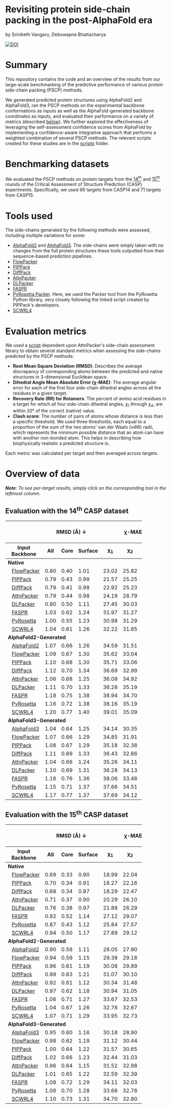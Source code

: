 # Revisiting protein side-chain packing in the post‐AlphaFold era

by Sriniketh Vangaru, Debswapna Bhattacharya

<a href="https://doi.org/10.5281/zenodo.14890225"><img src="https://zenodo.org/badge/DOI/10.5281/zenodo.14890225.svg" alt="DOI"></a>

# Summary

This repository contains the code and an overview of the results from our large-scale benchmarking of the predictive performance of various protein side-chain packing (PSCP) methods.

We generated predicted protein structures using AlphaFold2 and AlphaFold3, ran the PSCP methods on the experimental backbone conformations as inputs as well as the AlphaFold-generated backbone coordinates as inputs, and evaluated their performance on a variety of metrics (described [below](#evaluation-metrics)). We further explored the effectiveness of leveraging the self-assessment confidence scores from AlphaFold by implementing a confidence-aware integrative approach that performs a weighted combination of several PSCP methods. The relevant scripts created for these studies are in the [scripts](./scripts/) folder.

# Benchmarking datasets

We evaluated the PSCP methods on protein targets from the [14<sup>th</sup>](https://predictioncenter.org/casp14/) and [15<sup>th</sup>](https://predictioncenter.org/casp15/) rounds of the Critical Assessment of Structure Prediction (CASP) experiments. Specifically, we used 66 targets from CASP14 and 71 targets from CASP15.

# Tools used

The side-chains generated by the following methods were assessed, including multiple variations for some:

- [AlphaFold2](https://github.com/google-deepmind/alphafold) and [AlphaFold3](https://alphafoldserver.com/). The side-chains were simply taken with no changes from the full protein structures these tools outputted from their sequence-based prediction pipelines.
- [FlowPacker](https://gitlab.com/mjslee0921/flowpacker)
- [PIPPack](https://github.com/Kuhlman-Lab/PIPPack)
- [DiffPack](https://github.com/DeepGraphLearning/DiffPack)
- [AttnPacker](https://github.com/MattMcPartlon/AttnPacker)
- [DLPacker](https://github.com/nekitmm/DLPacker/tree/main)
- [FASPR](https://github.com/tommyhuangthu/FASPR)
- [PyRosetta Packer](https://github.com/Kuhlman-Lab/PIPPack/blob/main/eval/rosetta_packer.py). Here, we used the Packer tool from the PyRosetta Python library, very closely following the linked script created by PIPPack's developers.
- [SCWRL4](http://dunbrack.fccc.edu/lab/scwrl)

# Evaluation metrics

We used a [script](./scripts/assess_two_dirs.py) dependent upon AttnPacker's side-chain assessment library to obtain several standard metrics when assessing the side-chains predicted by the PSCP methods:

- **Root Mean Square Deviation (RMSD)**: Describes the average discrepancy of corresponding atoms between the predicted and native structures in 3-dimensional Euclidean space.
- **Dihedral Angle Mean Absolute Error (χ-MAE)**: The average angular error for each of the first four side-chain dihedral angles across all the residues in a given target.
- **Recovery Rate (RR) for Rotamers**: The percent of amino acid residues in a target for which all four side-chain dihedral angles, χ<sub>1</sub> through χ<sub>4</sub>, are within 20&deg; of the correct (native) value.
- **Clash score**: The number of pairs of atoms whose distance is less than a specific threshold. We used three thresholds, each equal to a proportion of the sum of the two atoms' van der Waals (vdW) radii, which represents the minimum possible distance that an atom can have with another non-bonded atom. This helps in describing how biophysically realistic a predicted structure is.

Each metric was calculated per target and then averaged across targets.

# Overview of data

_**Note**: To see per-target results, simply click on the corresponding tool in the leftmost column._

## Evaluation with the 14<sup>th</sup> CASP dataset

<table style="width:85%;">
  <thead>
    <tr>
      <th></th>
      <th colspan="3"><strong>RMSD (Å) ↓</strong></th>
      <th colspan="4"><strong>&chi;-MAE (°) ↓</strong></th>
      <th><strong>RR (%) ↑</strong></th>
      <th colspan="3"><strong>Steric Clashes (#) ↓</strong></th>
    </tr>
    <tr>
      <th><strong>Input Backbone</strong></th>
      <th><strong>All</strong></th>
      <th><strong>Core</strong></th>
      <th><strong>Surface</strong></th>
      <th>&chi;<sub>1</sub></th>
      <th>&chi;<sub>2</sub></th>
      <th>&chi;<sub>3</sub></th>
      <th>&chi;<sub>4</sub></th>
      <th>&chi;<sub>1-4</sub></th>
      <th>100%</th>
      <th>90%</th>
      <th>80%</th>
    </tr>
  </thead>
  <tbody>
    <tr>
      <td colspan="12"><strong>Native</strong></td>
    </tr>
    <tr>
      <td style="padding-left: 20px;"><a href="./metrics/casp14/repacking_native_bb/flowpacker_cluster_conf_predictions/README.md">FlowPacker</a></td>
      <td>0.80</td>
      <td>0.40</td>
      <td>1.01</td>
      <td>23.02</td>
      <td>25.82</td>
      <td>46.09</td>
      <td>52.80</td>
      <td>57.1</td>
      <td>102.0</td>
      <td>21.7</td>
      <td>6.4</td>
    </tr>
    <tr>
      <td style="padding-left: 20px;"><a href="./metrics/casp14/repacking_native_bb/pippack_ensembled_predictions/README.md">PIPPack</a></td>
      <td>0.79</td>
      <td>0.43</td>
      <td>0.99</td>
      <td>21.57</td>
      <td>25.25</td>
      <td>41.93</td>
      <td>51.27</td>
      <td>58.1</td>
      <td>131.2</td>
      <td>36.2</td>
      <td>14.4</td>
    </tr>
    <tr>
      <td style="padding-left: 20px;"><a href="./metrics/casp14/repacking_native_bb/diffpack_confidence_predictions/README.md">DiffPack</a></td>
      <td>0.79</td>
      <td>0.41</td>
      <td>0.98</td>
      <td>22.92</td>
      <td>25.23</td>
      <td>46.97</td>
      <td>55.33</td>
      <td>57.6</td>
      <td>104.2</td>
      <td>26.8</td>
      <td>9.8</td>
    </tr>
    <tr>
      <td style="padding-left: 20px;"><a href="./metrics/casp14/repacking_native_bb/attnpacker_predictions/README.md">AttnPacker</a></td>
      <td>0.79</td>
      <td>0.44</td>
      <td>0.98</td>
      <td>24.19</td>
      <td>28.79</td>
      <td>48.34</td>
      <td>50.37</td>
      <td>51.3</td>
      <td>84.6</td>
      <td>22.8</td>
      <td>8.1</td>
    </tr>
    <tr>
      <td style="padding-left: 20px;"><a href="./metrics/casp14/repacking_native_bb/dlpacker_score_predictions/README.md">DLPacker</a></td>
      <td>0.90</td>
      <td>0.50</td>
      <td>1.11</td>
      <td>27.45</td>
      <td>30.03</td>
      <td>52.82</td>
      <td>70.34</td>
      <td>50.6</td>
      <td>83.2</td>
      <td>16.8</td>
      <td>5.1</td>
    </tr>
    <tr>
      <td style="padding-left: 20px;"><a href="./metrics/casp14/repacking_native_bb/faspr_predictions/README.md">FASPR</a></td>
      <td>1.03</td>
      <td>0.62</td>
      <td>1.24</td>
      <td>31.97</td>
      <td>31.27</td>
      <td>49.43</td>
      <td>55.74</td>
      <td>47.8</td>
      <td>152.9</td>
      <td>41.8</td>
      <td>13.0</td>
    </tr>
    <tr>
      <td style="padding-left: 20px;"><a href="./metrics/casp14/repacking_native_bb/pyrosetta_packer_predictions/README.md">PyRosetta</a></td>
      <td>1.00</td>
      <td>0.55</td>
      <td>1.23</td>
      <td>30.98</td>
      <td>31.29</td>
      <td>49.31</td>
      <td>55.58</td>
      <td>48.9</td>
      <td>104.3</td>
      <td>22.1</td>
      <td>8.4</td>
    </tr>
    <tr>
      <td style="padding-left: 20px;"><a href="./metrics/casp14/repacking_native_bb/scwrl4_predictions/README.md">SCWRL4</a></td>
      <td>1.04</td>
      <td>0.61</td>
      <td>1.26</td>
      <td>32.22</td>
      <td>31.65</td>
      <td>50.21</td>
      <td>55.10</td>
      <td>47.5</td>
      <td>158.3</td>
      <td>40.2</td>
      <td>11.8</td>
    </tr>
    <tr>
      <td colspan="12"><strong>AlphaFold2-Generated</strong></td>
    </tr>
    <tr>
      <td style="padding-left: 20px;"><a href="./metrics/casp14/casp14_af2_predictions/README.md">AlphaFold2</a></td>
      <td>1.07</td>
      <td>0.66</td>
      <td>1.26</td>
      <td>34.59</td>
      <td>31.51</td>
      <td>50.81</td>
      <td>51.42</td>
      <td>46.0</td>
      <td>41.4</td>
      <td>1.9</td>
      <td>0.0</td>
    </tr>
    <tr>
      <td style="padding-left: 20px;"><a href="./metrics/casp14/repacking_af2_bb/flowpacker_cluster_conf_predictions/README.md">FlowPacker</a></td>
      <td>1.09</td>
      <td>0.67</td>
      <td>1.30</td>
      <td>35.62</td>
      <td>33.04</td>
      <td>51.12</td>
      <td>55.85</td>
      <td>46.1</td>
      <td>86.1</td>
      <td>13.1</td>
      <td>2.7</td>
    </tr>
    <tr>
      <td style="padding-left: 20px;"><a href="./metrics/casp14/repacking_af2_bb/pippack_ensembled_predictions/README.md">PIPPack</a></td>
      <td>1.10</td>
      <td>0.68</td>
      <td>1.30</td>
      <td>35.71</td>
      <td>33.06</td>
      <td>51.07</td>
      <td>54.55</td>
      <td>45.1</td>
      <td>102.3</td>
      <td>20.6</td>
      <td>6.5</td>
    </tr>
    <tr>
      <td style="padding-left: 20px;"><a href="./metrics/casp14/repacking_af2_bb/diffpack_confidence_predictions/README.md">DiffPack</a></td>
      <td>1.12</td>
      <td>0.70</td>
      <td>1.34</td>
      <td>36.69</td>
      <td>32.99</td>
      <td>53.41</td>
      <td>56.13</td>
      <td>44.9</td>
      <td>57.2</td>
      <td>11.7</td>
      <td>3.7</td>
    </tr>
    <tr>
      <td style="padding-left: 20px;"><a href="./metrics/casp14/repacking_af2_bb/attnpacker_predictions/README.md">AttnPacker</a></td>
      <td>1.06</td>
      <td>0.68</td>
      <td>1.25</td>
      <td>36.08</td>
      <td>34.92</td>
      <td>52.85</td>
      <td>51.78</td>
      <td>43.3</td>
      <td>68.5</td>
      <td>15.3</td>
      <td>4.5</td>
    </tr>
    <tr>
      <td style="padding-left: 20px;"><a href="./metrics/casp14/repacking_af2_bb/dlpacker_score_predictions/README.md">DLPacker</a></td>
      <td>1.11</td>
      <td>0.70</td>
      <td>1.33</td>
      <td>36.28</td>
      <td>35.19</td>
      <td>57.87</td>
      <td>72.25</td>
      <td>42.9</td>
      <td>67.7</td>
      <td>11.0</td>
      <td>2.1</td>
    </tr>
    <tr>
      <td style="padding-left: 20px;"><a href="./metrics/casp14/repacking_af2_bb/faspr_predictions/README.md">FASPR</a></td>
      <td>1.18</td>
      <td>0.75</td>
      <td>1.38</td>
      <td>38.94</td>
      <td>34.70</td>
      <td>53.43</td>
      <td>55.79</td>
      <td>41.9</td>
      <td>121.1</td>
      <td>27.0</td>
      <td>5.7</td>
    </tr>
    <tr>
      <td style="padding-left: 20px;"><a href="./metrics/casp14/repacking_af2_bb/pyrosetta_packer_predictions/README.md">PyRosetta</a></td>
      <td>1.16</td>
      <td>0.72</td>
      <td>1.38</td>
      <td>38.16</td>
      <td>35.19</td>
      <td>52.84</td>
      <td>55.31</td>
      <td>42.7</td>
      <td>73.9</td>
      <td>7.7</td>
      <td>1.2</td>
    </tr>
    <tr>
      <td style="padding-left: 20px;"><a href="./metrics/casp14/repacking_af2_bb/scwrl4_predictions/README.md">SCWRL4</a></td>
      <td>1.20</td>
      <td>0.77</td>
      <td>1.40</td>
      <td>39.01</td>
      <td>35.09</td>
      <td>52.93</td>
      <td>56.20</td>
      <td>41.6</td>
      <td>132.8</td>
      <td>29.0</td>
      <td>5.7</td>
    </tr>
    <tr>
      <td colspan="12"><strong>AlphaFold3-Generated</strong></td>
    </tr>
    <tr>
      <td style="padding-left: 20px;"><a href="./metrics/casp14/casp14_af3_predictions/README.md">AlphaFold3</a></td>
      <td>1.04</td>
      <td>0.64</td>
      <td>1.25</td>
      <td>34.14</td>
      <td>30.35</td>
      <td>49.42</td>
      <td>50.31</td>
      <td>47.4</td>
      <td>45.8</td>
      <td>5.2</td>
      <td>0.7</td>
    </tr>
    <tr>
      <td style="padding-left: 20px;"><a href="./metrics/casp14/repacking_af3_bb/flowpacker_cluster_conf_predictions/README.md">FlowPacker</a></td>
      <td>1.07</td>
      <td>0.66</td>
      <td>1.29</td>
      <td>34.85</td>
      <td>31.91</td>
      <td>51.16</td>
      <td>54.77</td>
      <td>47.3</td>
      <td>79.0</td>
      <td>11.6</td>
      <td>2.5</td>
    </tr>
    <tr>
      <td style="padding-left: 20px;"><a href="./metrics/casp14/repacking_af3_bb/pippack_ensembled_predictions/README.md">PIPPack</a></td>
      <td>1.08</td>
      <td>0.67</td>
      <td>1.29</td>
      <td>35.18</td>
      <td>32.38</td>
      <td>50.02</td>
      <td>52.42</td>
      <td>46.6</td>
      <td>95.1</td>
      <td>19.5</td>
      <td>6.3</td>
    </tr>
    <tr>
      <td style="padding-left: 20px;"><a href="./metrics/casp14/repacking_af3_bb/diffpack_confidence_predictions/README.md">DiffPack</a></td>
      <td>1.11</td>
      <td>0.69</td>
      <td>1.33</td>
      <td>36.43</td>
      <td>32.66</td>
      <td>51.65</td>
      <td>56.08</td>
      <td>45.8</td>
      <td>56.0</td>
      <td>12.1</td>
      <td>4.0</td>
    </tr>
    <tr>
      <td style="padding-left: 20px;"><a href="./metrics/casp14/repacking_af3_bb/attnpacker_predictions/README.md">AttnPacker</a></td>
      <td>1.04</td>
      <td>0.66</td>
      <td>1.24</td>
      <td>35.26</td>
      <td>34.11</td>
      <td>51.57</td>
      <td>51.90</td>
      <td>43.9</td>
      <td>62.4</td>
      <td>14.3</td>
      <td>4.3</td>
    </tr>
    <tr>
      <td style="padding-left: 20px;"><a href="./metrics/casp14/repacking_af3_bb/dlpacker_score_predictions/README.md">DLPacker</a></td>
      <td>1.10</td>
      <td>0.69</td>
      <td>1.31</td>
      <td>36.28</td>
      <td>34.13</td>
      <td>56.91</td>
      <td>72.26</td>
      <td>43.3</td>
      <td>64.5</td>
      <td>10.3</td>
      <td>2.2</td>
    </tr>
    <tr>
      <td style="padding-left: 20px;"><a href="./metrics/casp14/repacking_af3_bb/faspr_predictions/README.md">FASPR</a></td>
      <td>1.16</td>
      <td>0.76</td>
      <td>1.36</td>
      <td>38.06</td>
      <td>33.48</td>
      <td>52.29</td>
      <td>53.81</td>
      <td>43.2</td>
      <td>115.3</td>
      <td>25.6</td>
      <td>5.7</td>
    </tr>
    <tr>
      <td style="padding-left: 20px;"><a href="./metrics/casp14/repacking_af3_bb/pyrosetta_packer_predictions/README.md">PyRosetta</a></td>
      <td>1.15</td>
      <td>0.71</td>
      <td>1.37</td>
      <td>37.66</td>
      <td>34.51</td>
      <td>52.23</td>
      <td>54.16</td>
      <td>43.4</td>
      <td>69.3</td>
      <td>7.1</td>
      <td>1.4</td>
    </tr>
    <tr>
      <td style="padding-left: 20px;"><a href="./metrics/casp14/repacking_af3_bb/scwrl4_predictions/README.md">SCWRL4</a></td>
      <td>1.17</td>
      <td>0.77</td>
      <td>1.37</td>
      <td>37.69</td>
      <td>34.12</td>
      <td>51.83</td>
      <td>57.18</td>
      <td>43.1</td>
      <td>127.7</td>
      <td>28.1</td>
      <td>6.4</td>
    </tr>
  </tbody>
</table>

## Evaluation with the 15<sup>th</sup> CASP dataset

<table style="width:85%;">
  <thead>
    <tr>
      <th></th>
      <th colspan="3"><strong>RMSD (Å) ↓</strong></th>
      <th colspan="4"><strong>&chi;-MAE (°) ↓</strong></th>
      <th><strong>RR (%) ↑</strong></th>
      <th colspan="3"><strong>Steric Clashes (#) ↓</strong></th>
    </tr>
    <tr>
      <th><strong>Input Backbone</strong></th>
      <th><strong>All</strong></th>
      <th><strong>Core</strong></th>
      <th><strong>Surface</strong></th>
      <th>&chi;<sub>1</sub></th>
      <th>&chi;<sub>2</sub></th>
      <th>&chi;<sub>3</sub></th>
      <th>&chi;<sub>4</sub></th>
      <th>&chi;<sub>1-4</sub></th>
      <th>100%</th>
      <th>90%</th>
      <th>80%</th>
    </tr>
  </thead>
  <tbody>
    <tr>
      <td colspan="12"><strong>Native</strong></td>
    </tr>
    <tr>
      <td style="padding-left: 20px;"><a href="./metrics/casp15/repacking_native_bb/flowpacker_cluster_conf_predictions/README.md">FlowPacker</a></td>
      <td>0.69</td>
      <td>0.33</td>
      <td>0.90</td>
      <td>18.99</td>
      <td>22.04</td>
      <td>40.93</td>
      <td>52.62</td>
      <td>66.4</td>
      <td>100.8</td>
      <td>14.6</td>
      <td>3.3</td>
    </tr>
    <tr>
      <td style="padding-left: 20px;"><a href="./metrics/casp15/repacking_native_bb/pippack_ensembled_predictions/README.md">PIPPack</a></td>
      <td>0.70</td>
      <td>0.34</td>
      <td>0.91</td>
      <td>18.27</td>
      <td>22.16</td>
      <td>40.21</td>
      <td>53.36</td>
      <td>66.1</td>
      <td>129.0</td>
      <td>30.5</td>
      <td>10.9</td>
    </tr>
    <tr>
      <td style="padding-left: 20px;"><a href="./metrics/casp15/repacking_native_bb/diffpack_confidence_predictions/README.md">DiffPack</a></td>
      <td>0.68</td>
      <td>0.34</td>
      <td>0.87</td>
      <td>18.29</td>
      <td>22.47</td>
      <td>42.91</td>
      <td>56.88</td>
      <td>65.7</td>
      <td>95.3</td>
      <td>20.3</td>
      <td>7.2</td>
    </tr>
    <tr>
      <td style="padding-left: 20px;"><a href="./metrics/casp15/repacking_native_bb/attnpacker_predictions/README.md">AttnPacker</a></td>
      <td>0.71</td>
      <td>0.37</td>
      <td>0.90</td>
      <td>20.29</td>
      <td>26.10</td>
      <td>47.09</td>
      <td>54.68</td>
      <td>59.2</td>
      <td>96.4</td>
      <td>25.5</td>
      <td>9.5</td>
    </tr>
    <tr>
      <td style="padding-left: 20px;"><a href="./metrics/casp15/repacking_native_bb/dlpacker_score_predictions/README.md">DLPacker</a></td>
      <td>0.76</td>
      <td>0.38</td>
      <td>0.97</td>
      <td>21.88</td>
      <td>26.29</td>
      <td>50.86</td>
      <td>67.53</td>
      <td>59.5</td>
      <td>89.4</td>
      <td>14.0</td>
      <td>3.2</td>
    </tr>
    <tr>
      <td style="padding-left: 20px;"><a href="./metrics/casp15/repacking_native_bb/faspr_predictions/README.md">FASPR</a></td>
      <td>0.92</td>
      <td>0.52</td>
      <td>1.14</td>
      <td>27.12</td>
      <td>29.07</td>
      <td>50.39</td>
      <td>59.05</td>
      <td>55.8</td>
      <td>160.5</td>
      <td>37.4</td>
      <td>9.7</td>
    </tr>
    <tr>
      <td style="padding-left: 20px;"><a href="./metrics/casp15/repacking_native_bb/pyrosetta_packer_predictions/README.md">PyRosetta</a></td>
      <td>0.87</td>
      <td>0.43</td>
      <td>1.12</td>
      <td>25.84</td>
      <td>27.57</td>
      <td>47.95</td>
      <td>55.32</td>
      <td>58.0</td>
      <td>98.5</td>
      <td>13.5</td>
      <td>3.1</td>
    </tr>
    <tr>
      <td style="padding-left: 20px;"><a href="./metrics/casp15/repacking_native_bb/scwrl4_predictions/README.md">SCWRL4</a></td>
      <td>0.94</td>
      <td>0.50</td>
      <td>1.17</td>
      <td>27.89</td>
      <td>29.12</td>
      <td>49.81</td>
      <td>57.25</td>
      <td>55.5</td>
      <td>168.3</td>
      <td>36.3</td>
      <td>7.7</td>
    </tr>
    <tr>
      <td colspan="12"><strong>AlphaFold2-Generated</strong></td>
    </tr>
    <tr>
      <td style="padding-left: 20px;"><a href="./metrics/casp15/casp15_af2_predictions/README.md">AlphaFold2</a></td>
      <td>0.90</td>
      <td>0.58</td>
      <td>1.11</td>
      <td>28.05</td>
      <td>27.90</td>
      <td>48.04</td>
      <td>55.00</td>
      <td>53.9</td>
      <td>48.2</td>
      <td>2.0</td>
      <td>0.0</td>
    </tr>
    <tr>
      <td style="padding-left: 20px;"><a href="./metrics/casp15/repacking_af2_bb/flowpacker_cluster_conf_predictions/README.md">FlowPacker</a></td>
      <td>0.94</td>
      <td>0.59</td>
      <td>1.15</td>
      <td>29.38</td>
      <td>29.18</td>
      <td>50.18</td>
      <td>57.00</td>
      <td>55.1</td>
      <td>100.4</td>
      <td>13.9</td>
      <td>2.3</td>
    </tr>
    <tr>
      <td style="padding-left: 20px;"><a href="./metrics/casp15/repacking_af2_bb/pippack_ensembled_predictions/README.md">PIPPack</a></td>
      <td>0.96</td>
      <td>0.61</td>
      <td>1.19</td>
      <td>30.08</td>
      <td>29.89</td>
      <td>50.22</td>
      <td>56.32</td>
      <td>53.5</td>
      <td>124.5</td>
      <td>27.3</td>
      <td>9.4</td>
    </tr>
    <tr>
      <td style="padding-left: 20px;"><a href="./metrics/casp15/repacking_af2_bb/diffpack_confidence_predictions/README.md">DiffPack</a></td>
      <td>0.99</td>
      <td>0.63</td>
      <td>1.21</td>
      <td>31.07</td>
      <td>30.10</td>
      <td>51.90</td>
      <td>56.39</td>
      <td>52.8</td>
      <td>69.7</td>
      <td>13.7</td>
      <td>4.5</td>
    </tr>
    <tr>
      <td style="padding-left: 20px;"><a href="./metrics/casp15/repacking_af2_bb/attnpacker_predictions/README.md">AttnPacker</a></td>
      <td>0.92</td>
      <td>0.61</td>
      <td>1.12</td>
      <td>30.34</td>
      <td>31.48</td>
      <td>52.10</td>
      <td>55.52</td>
      <td>50.4</td>
      <td>87.9</td>
      <td>23.6</td>
      <td>7.7</td>
    </tr>
    <tr>
      <td style="padding-left: 20px;"><a href="./metrics/casp15/repacking_af2_bb/dlpacker_score_predictions/README.md">DLPacker</a></td>
      <td>0.97</td>
      <td>0.62</td>
      <td>1.18</td>
      <td>30.94</td>
      <td>31.05</td>
      <td>55.90</td>
      <td>69.34</td>
      <td>51.3</td>
      <td>84.2</td>
      <td>12.9</td>
      <td>2.7</td>
    </tr>
    <tr>
      <td style="padding-left: 20px;"><a href="./metrics/casp15/repacking_af2_bb/faspr_predictions/README.md">FASPR</a></td>
      <td>1.06</td>
      <td>0.71</td>
      <td>1.27</td>
      <td>33.67</td>
      <td>32.53</td>
      <td>53.56</td>
      <td>59.75</td>
      <td>50.0</td>
      <td>147.0</td>
      <td>32.5</td>
      <td>7.9</td>
    </tr>
    <tr>
      <td style="padding-left: 20px;"><a href="./metrics/casp15/repacking_af2_bb/pyrosetta_packer_predictions/README.md">PyRosetta</a></td>
      <td>1.04</td>
      <td>0.67</td>
      <td>1.26</td>
      <td>32.78</td>
      <td>32.67</td>
      <td>51.42</td>
      <td>58.65</td>
      <td>51.0</td>
      <td>91.6</td>
      <td>10.7</td>
      <td>2.4</td>
    </tr>
    <tr>
      <td style="padding-left: 20px;"><a href="./metrics/casp15/repacking_af2_bb/scwrl4_predictions/README.md">SCWRL4</a></td>
      <td>1.07</td>
      <td>0.71</td>
      <td>1.29</td>
      <td>33.95</td>
      <td>32.73</td>
      <td>53.35</td>
      <td>61.55</td>
      <td>50.0</td>
      <td>160.7</td>
      <td>35.0</td>
      <td>7.5</td>
    </tr>
    <tr>
      <td colspan="12"><strong>AlphaFold3-Generated</strong></td>
    </tr>
    <tr>
      <td style="padding-left: 20px;"><a href="./metrics/casp15/casp15_af3_predictions/README.md">AlphaFold3</a></td>
      <td>0.95</td>
      <td>0.60</td>
      <td>1.16</td>
      <td>30.18</td>
      <td>28.90</td>
      <td>48.92</td>
      <td>53.94</td>
      <td>53.8</td>
      <td>58.4</td>
      <td>8.1</td>
      <td>1.0</td>
    </tr>
    <tr>
      <td style="padding-left: 20px;"><a href="./metrics/casp15/repacking_af3_bb/flowpacker_cluster_conf_predictions/README.md">FlowPacker</a></td>
      <td>0.98</td>
      <td>0.62</td>
      <td>1.19</td>
      <td>31.12</td>
      <td>30.44</td>
      <td>50.88</td>
      <td>57.02</td>
      <td>53.7</td>
      <td>92.5</td>
      <td>13.3</td>
      <td>2.5</td>
    </tr>
    <tr>
      <td style="padding-left: 20px;"><a href="./metrics/casp15/repacking_af3_bb/pippack_ensembled_predictions/README.md">PIPPack</a></td>
      <td>1.00</td>
      <td>0.64</td>
      <td>1.22</td>
      <td>31.57</td>
      <td>30.65</td>
      <td>49.81</td>
      <td>57.75</td>
      <td>52.7</td>
      <td>115.7</td>
      <td>26.5</td>
      <td>9.0</td>
    </tr>
    <tr>
      <td style="padding-left: 20px;"><a href="./metrics/casp15/repacking_af3_bb/diffpack_confidence_predictions/README.md">DiffPack</a></td>
      <td>1.02</td>
      <td>0.66</td>
      <td>1.23</td>
      <td>32.44</td>
      <td>31.03</td>
      <td>52.27</td>
      <td>61.20</td>
      <td>51.6</td>
      <td>70.8</td>
      <td>14.5</td>
      <td>4.6</td>
    </tr>
    <tr>
      <td style="padding-left: 20px;"><a href="./metrics/casp15/repacking_af3_bb/attnpacker_predictions/README.md">AttnPacker</a></td>
      <td>0.96</td>
      <td>0.64</td>
      <td>1.15</td>
      <td>31.52</td>
      <td>32.98</td>
      <td>53.16</td>
      <td>55.48</td>
      <td>50.1</td>
      <td>83.4</td>
      <td>22.5</td>
      <td>7.2</td>
    </tr>
    <tr>
      <td style="padding-left: 20px;"><a href="./metrics/casp15/repacking_af3_bb/dlpacker_score_predictions/README.md">DLPacker</a></td>
      <td>1.01</td>
      <td>0.65</td>
      <td>1.22</td>
      <td>32.59</td>
      <td>32.39</td>
      <td>55.95</td>
      <td>72.09</td>
      <td>50.1</td>
      <td>77.3</td>
      <td>12.9</td>
      <td>3.0</td>
    </tr>
    <tr>
      <td style="padding-left: 20px;"><a href="./metrics/casp15/repacking_af3_bb/faspr_predictions/README.md">FASPR</a></td>
      <td>1.08</td>
      <td>0.72</td>
      <td>1.29</td>
      <td>34.11</td>
      <td>32.03</td>
      <td>53.99</td>
      <td>60.17</td>
      <td>49.7</td>
      <td>133.2</td>
      <td>28.6</td>
      <td>6.6</td>
    </tr>
    <tr>
      <td style="padding-left: 20px;"><a href="./metrics/casp15/repacking_af3_bb/pyrosetta_packer_predictions/README.md">PyRosetta</a></td>
      <td>1.06</td>
      <td>0.70</td>
      <td>1.28</td>
      <td>33.66</td>
      <td>32.78</td>
      <td>52.45</td>
      <td>58.19</td>
      <td>50.5</td>
      <td>81.7</td>
      <td>8.3</td>
      <td>1.7</td>
    </tr>
    <tr>
      <td style="padding-left: 20px;"><a href="./metrics/casp15/repacking_af3_bb/scwrl4_predictions/README.md">SCWRL4</a></td>
      <td>1.10</td>
      <td>0.73</td>
      <td>1.31</td>
      <td>34.70</td>
      <td>32.80</td>
      <td>52.67</td>
      <td>60.59</td>
      <td>49.4</td>
      <td>147.9</td>
      <td>31.7</td>
      <td>7.3</td>
    </tr>
  </tbody>
</table>
